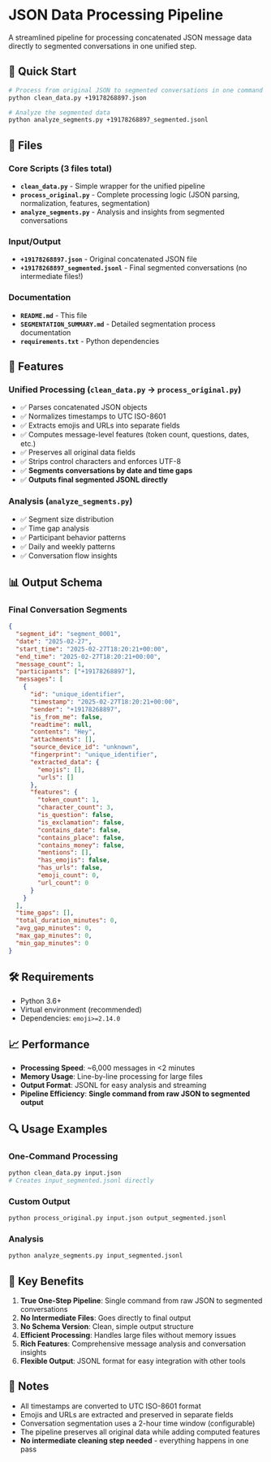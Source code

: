 # JSON Data Processing Pipeline

A streamlined pipeline for processing concatenated JSON message data directly to segmented conversations in one unified step.

## 🚀 Quick Start

```bash
# Process from original JSON to segmented conversations in one command
python clean_data.py +19178268897.json

# Analyze the segmented data
python analyze_segments.py +19178268897_segmented.jsonl
```

## 📁 Files

### Core Scripts (3 files total)
- **`clean_data.py`** - Simple wrapper for the unified pipeline
- **`process_original.py`** - Complete processing logic (JSON parsing, normalization, features, segmentation)
- **`analyze_segments.py`** - Analysis and insights from segmented conversations

### Input/Output
- **`+19178268897.json`** - Original concatenated JSON file
- **`+19178268897_segmented.jsonl`** - Final segmented conversations (no intermediate files!)

### Documentation
- **`README.md`** - This file
- **`SEGMENTATION_SUMMARY.md`** - Detailed segmentation process documentation
- **`requirements.txt`** - Python dependencies

## 🔧 Features

### Unified Processing (`clean_data.py` → `process_original.py`)
- ✅ Parses concatenated JSON objects
- ✅ Normalizes timestamps to UTC ISO-8601
- ✅ Extracts emojis and URLs into separate fields
- ✅ Computes message-level features (token count, questions, dates, etc.)
- ✅ Preserves all original data fields
- ✅ Strips control characters and enforces UTF-8
- ✅ **Segments conversations by date and time gaps**
- ✅ **Outputs final segmented JSONL directly**

### Analysis (`analyze_segments.py`)
- ✅ Segment size distribution
- ✅ Time gap analysis
- ✅ Participant behavior patterns
- ✅ Daily and weekly patterns
- ✅ Conversation flow insights

## 📊 Output Schema

### Final Conversation Segments
```json
{
  "segment_id": "segment_0001",
  "date": "2025-02-27",
  "start_time": "2025-02-27T18:20:21+00:00",
  "end_time": "2025-02-27T18:20:21+00:00",
  "message_count": 1,
  "participants": ["+19178268897"],
  "messages": [
    {
      "id": "unique_identifier",
      "timestamp": "2025-02-27T18:20:21+00:00",
      "sender": "+19178268897",
      "is_from_me": false,
      "readtime": null,
      "contents": "Hey",
      "attachments": [],
      "source_device_id": "unknown",
      "fingerprint": "unique_identifier",
      "extracted_data": {
        "emojis": [],
        "urls": []
      },
      "features": {
        "token_count": 1,
        "character_count": 3,
        "is_question": false,
        "is_exclamation": false,
        "contains_date": false,
        "contains_place": false,
        "contains_money": false,
        "mentions": [],
        "has_emojis": false,
        "has_urls": false,
        "emoji_count": 0,
        "url_count": 0
      }
    }
  ],
  "time_gaps": [],
  "total_duration_minutes": 0,
  "avg_gap_minutes": 0,
  "max_gap_minutes": 0,
  "min_gap_minutes": 0
}
```

## 🛠️ Requirements

- Python 3.6+
- Virtual environment (recommended)
- Dependencies: `emoji>=2.14.0`

## 📈 Performance

- **Processing Speed**: ~6,000 messages in <2 minutes
- **Memory Usage**: Line-by-line processing for large files
- **Output Format**: JSONL for easy analysis and streaming
- **Pipeline Efficiency**: **Single command from raw JSON to segmented output**

## 🔍 Usage Examples

### One-Command Processing
```bash
python clean_data.py input.json
# Creates input_segmented.jsonl directly
```

### Custom Output
```bash
python process_original.py input.json output_segmented.jsonl
```

### Analysis
```bash
python analyze_segments.py input_segmented.jsonl
```

## 🎯 Key Benefits

1. **True One-Step Pipeline**: Single command from raw JSON to segmented conversations
2. **No Intermediate Files**: Goes directly to final output
3. **No Schema Version**: Clean, simple output structure
4. **Efficient Processing**: Handles large files without memory issues
5. **Rich Features**: Comprehensive message analysis and conversation insights
6. **Flexible Output**: JSONL format for easy integration with other tools

## 📝 Notes

- All timestamps are converted to UTC ISO-8601 format
- Emojis and URLs are extracted and preserved in separate fields
- Conversation segmentation uses a 2-hour time window (configurable)
- The pipeline preserves all original data while adding computed features
- **No intermediate cleaning step needed** - everything happens in one pass
